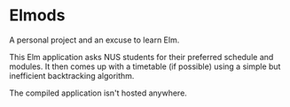 # Elmods

A personal project and an excuse to learn Elm. 

This Elm application asks NUS students for their preferred schedule and modules. It then comes up with a timetable (if possible) using a simple but inefficient backtracking algorithm.

The compiled application isn't hosted anywhere.
